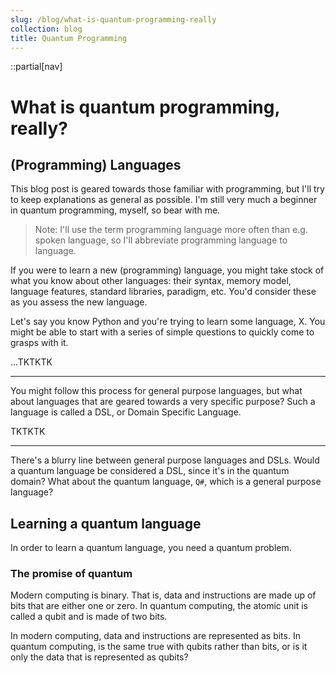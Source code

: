 ```yaml
---
slug: /blog/what-is-quantum-programming-really
collection: blog
title: Quantum Programming
---
```


::partial[nav]

# What is quantum programming, really?

## (Programming) Languages

This blog post is geared towards those familiar with programming, but I'll try to keep explanations as general as possible. I'm still very much a beginner in quantum programming, myself, so bear with me.

> Note: I'll use the term programming language more often than e.g. spoken language, so I'll abbreviate programming language to language.

If you were to learn a new (programming) language, you might take stock of what you know about other languages: their syntax, memory model, language features, standard libraries, paradigm, etc. You'd consider these as you assess the new language.

Let's say you know Python and you're trying to learn some language, X. You might be able to start with a series of simple questions to quickly come to grasps with it.

...TKTKTK

---

You might follow this process for general purpose languages, but what about languages that are geared towards a very specific purpose? Such a language is called a DSL, or Domain Specific Language.

TKTKTK

---

There's a blurry line between general purpose languages and DSLs. Would a quantum language be considered a DSL, since it's in the quantum domain? What about the quantum language, `Q#`, which is a general purpose language?

## Learning a quantum language

In order to learn a quantum language, you need a quantum problem.

### The promise of quantum

Modern computing is binary. That is, data and instructions are made up of bits that are either one or zero. In quantum computing, the atomic unit is called a qubit and is made of two bits.

In modern computing, data and instructions are represented as bits. In quantum computing, is the same true with qubits rather than bits, or is it only the data that is represented as qubits?
